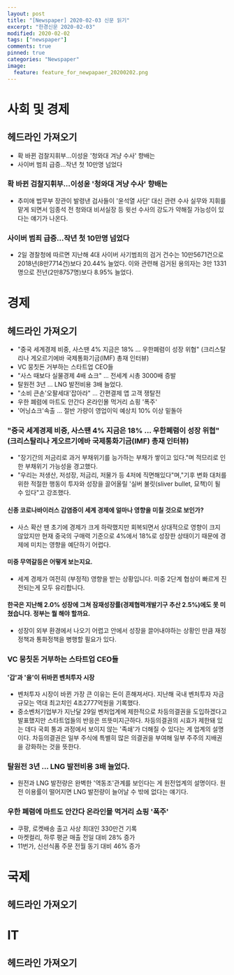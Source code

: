 ```yaml
---
layout: post
title: "[Newspaper] 2020-02-03 신문 읽기"
excerpt: "한경신문 2020-02-03"
modified: 2020-02-02
tags: ["newspaper"]
comments: true
pinned: true
categories: "Newspaper"
image:
  feature: feature_for_newpapaer_20200202.png
---
```

# 사회 및 경제
## 헤드라인 가져오기
- 확 바뀐 검찰지휘부...이성윤 '청와대 겨냥 수사' 향배는
- 사이버 범죄 급증...작년 첫 10만명 넘었다

### 확 바뀐 검찰지휘부...이성윤 '청와대 겨냥 수사' 향배는
- 추미애 법무부 장관이 발령낸 검사들이 '윤석열 사단' 대신 관련 수사 실무와 지휘를 맡게 되면서 임종석 전 청와대 비서실장 등 윗선 수사의 강도가 약해질 가능성이 있다는 얘기가 나온다.

### 사이버 범죄 급증...작년 첫 10만명 넘었다
- 2일 경찰청에 따르면 지난해 4대 사이버 사기범죄의 검거 건수는 10만5671건으로 2018년(8만7714건)보다 20.44% 늘었다. 이와 관련해 검거된 용의자는 3만 1331명으로 전년(2만8757명)보다 8.95% 늘었다.

# 경제
## 헤드라인 가져오기
- "중국 세계경제 비중, 사스땐 4% 지금은 18% ... 우한폐렴이 성장 위협" (크리스탈리나 게오르기에바 국제통화기금(IMF) 총재 인터뷰)
- VC 뭉칫돈 거부하는 스타트업 CEO들
- "사스 때보다 실물경제 4배 쇼크" ... 전세계 시총 3000배 증발
- 탈원전 3년 ... LNG 발전비용 3배 늘었다.
- "소비 큰손'오팔세대'잡아라" ... 간편결제 앱 고객 쟁탈전
- 우한 폐렴에 마트도 안간다 온라인몰 먹거리 쇼핑 '폭주'
- '어닝쇼크'속출 ... 절반 가량이 영업이익 예상치 10% 이상 밑돌아

### "중국 세계경제 비중, 사스땐 4% 지금은 18% ... 우한폐렴이 성장 위협" (크리스탈리나 게오르기에바 국제통화기금(IMF) 총재 인터뷰)
- "장기간의 저금리로 과거 부채위기를 능가하는 부채가 쌓이고 있다."며 적므리로 인한 부채위기 가능성을 경고했다.
- "우리는 저생산, 저성장, 저금리, 저물가 등 4저에 직면해있다"며,"기후 변화 대처를 위한 적절한 행동이 투자와 성장을 끌어올릴 '실버 불릿(sliver bullet, 묘책)이 될 수 있다"고 강조했다.
#### 신종 코로나바이러스 감염증이 세계 경제에 얼마나 영향을 미칠 것으로 보인가?
- 사스 확산 땐 초기에 경제가 크게 하락했지만 회복되면서 상대적으로 영향이 크지 않았지만 현재 중국의 구매력 기준으로 4%에서 18%로 성장한 상태이기 때문에 경제에 미치는 영향을 예단하기 어렵다.
#### 미중 무역갈등은 어떻게 보는지요.
- 세계 경제가 여전히 (부정적) 영향을 받는 상황입니다. 미중 2단계 협상이 빠르게 진전되는게 모두 유리합니다.
#### 한국은 지난해 2.0% 성장에 그쳐 잠재성장률(경제협력개발기구 추산 2.5%)에도 못 미쳤습니다. 정부는 뭘 해야 할까요.
- 성장이 외부 환경에서 나오기 어렵고 안에서 성장을 끌어내야하는 상황인 만큼 재정정책과 통화정책을 병행할 필요가 있다.

### VC 뭉칫돈 거부하는 스타트업 CEO들
#### '갑'과 '을'이 뒤바뀐 벤처투자 시장
- 벤처투자 시장이 바뀐 가장 큰 이유는 돈이 흔해져서다. 지난해 국내 벤처투자 자금 규모는 역대 최고치인 4조2777억원을 기록했다.
- 중소벤처기업부가 지난달 29일 벤처업계에 제한적으로 차등의결권을 도입하겠다고 발표했지만 스타트업들의 반응은 뜨뜻미지근하다. 차등의결권의 시효가 제한돼 있는 데다 국회 통과 과정에서 보이지 않는 '족쇄'가 더해질 수 있다는 게 업계의 설명이다. 차등의결권은 일부 주식에 특별히 많은 의결권을 부여해 일부 주주의 지배권을 강화하는 것을 뜻한다.

### 탈원전 3년 ... LNG 발전비용 3배 늘었다.
- 원전과 LNG 발전량은 완벽한 '역동조'관계를 보인다는 게 원전업계의 설명이다. 원전 이용률이 떨어지면 LNG 발전량이 늘어날 수 밖에 없다는 얘기다.

### 우한 폐렴에 마트도 안간다 온라인몰 먹거리 쇼핑 '폭주'
- 쿠팡, 로켓배송 출고 사상 최대인 330만건 기록
- 마켓컬리, 하루 평균 매출 전일 대비 28% 증가
- 11번가, 신선식품 주문 전월 동기 대비 46% 증가

# 국제
## 헤드라인 가져오기

# IT
## 헤드라인 가져오기
